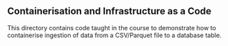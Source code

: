 ## Containerisation and Infrastructure as a Code
This directory contains code taught in the course to demonstrate how to containerise ingestion of data from a CSV/Parquet file to a database table.
